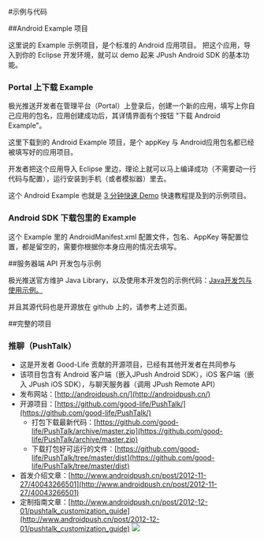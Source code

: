 #示例与代码 

##Android Example 项目

这里说的 Example 示例项目，是个标准的 Android 应用项目。
把这个应用，导入到你的 Eclipse 开发环境，就可以 demo 起来 JPush Android SDK 的基本功能。

### Portal 上下载 Example

极光推送开发者在管理平台（Portal）上登录后，创建一个新的应用，填写上你自己应用的包名，应用创建成功后，其详情界面有个按钮 "下载 Android Example"。

这里下载到的 Android Example 项目，是个 appKey 与 Android应用包名都已经被填写好的应用项目。

开发者把这个应用导入 Eclipse 里边，理论上就可以马上编译成功（不需要动一行代码与配置），运行安装到手机（或者模拟器）里去。

这个 Android Example 也就是 [3 分钟快速 Demo](../android_3m) 快速教程提及到的示例项目。



### Android SDK 下载包里的 Example

这个 Example 里的 AndroidManifest.xml 配置文件，包名、AppKey 等配置位置，都是留空的，需要你根据你本身应用的情况去填写。

##服务器端 API 开发包与示例

极光推送官方维护 Java Library，以及使用本开发包的示例代码：[Java开发包与使用示例。](https://github.com/jpush/jpush-api-java-client/releases)

并且其源代码也是开源放在 github 上的，请参考上述页面。

##完整的项目 
### 推聊（PushTalk）
+ 这是开发者 Good-Life 贡献的开源项目，已经有其他开发者在共同参与
+ 该项目包含有 Android 客户端（嵌入JPush Android SDK），iOS 客户端（嵌入 JPush iOS SDK），与聊天服务器（调用 JPush Remote API）
+ 发布网站：[http://androidpush.cn/](http://androidpush.cn/)
+ 开源项目：[https://github.com/good-life/PushTalk/](https://github.com/good-life/PushTalk/)
	+ 打包下载最新代码：[https://github.com/good-life/PushTalk/archive/master.zip](https://github.com/good-life/PushTalk/archive/master.zip)
	+ 下载打包好可运行的文件：[https://github.com/good-life/PushTalk/tree/master/dist](https://github.com/good-life/PushTalk/tree/master/dist)
+ 首发介绍文章：[http://www.androidpush.cn/post/2012-11-27/40043266501](http://www.androidpush.cn/post/2012-11-27/40043266501)
+ 定制指南文章：[http://www.androidpush.cn/post/2012-12-01/pushtalk_customization_guide](http://www.androidpush.cn/post/2012-12-01/pushtalk_customization_guide)
![](../image/pushtalk_architecture_2.png)